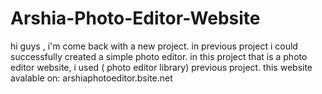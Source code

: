 # Arshia-Photo-Editor-Website
hi guys , i'm come back with a new project. in previous project i could successfully created a simple photo editor. in this project that is a photo editor website, i used ( photo editor library) previous project. this website avalable on: arshiaphotoeditor.bsite.net

